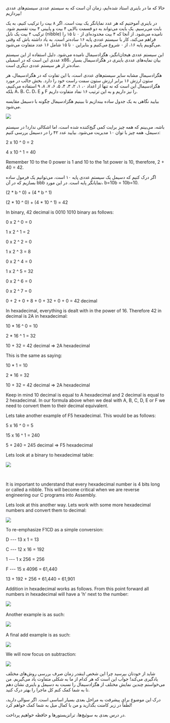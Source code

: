 حالا که ما در باینری استاد شده‌ایم، زمان آن است که به سیستم عددی سیستم‌های عددی بپردازیم!

در باینری آموختیم که هر عدد نمایانگر یک بیت است. اگر ۸ بیت را ترکیب کنیم، به یک بایت می‌رسیم. یک بایت می‌تواند به دو قسمت بالایی ۴ بیت و پایینی ۴ بیت تقسیم شود. ترکیب ۴ بیت یک نابل (nibble) نامیده می‌شود. از آنجا که ۴ بیت محدوده‌ای از ۰ تا ۱۵ را فراهم می‌کند، کار با سیستم عددی پایه ۱۶ ساده‌تر است. به یاد داشته باش که وقتی می‌گوییم پایه ۱۶، از ۰ شروع می‌کنیم و بنابراین ۰ تا ۱۵ شامل ۱۶ عدد متفاوت می‌شود.

این سیستم عددی هیجان‌انگیز، هگزادسیمال نامیده می‌شود. دلیل استفاده از این سیستم عددی این است که در اسمبلی x86، بیان نمایه‌های عددی باینری در هگزادسیمال بسیار ساده‌تر از هر سیستم عددی دیگری است.

هگزادسیمال مشابه سایر سیستم‌های عددی است، با این تفاوت که در هگزادسیمال، هر ستون ارزش ۱۶ برابر ارزش ستون سمت راست خود را دارد. بخش جالب در مورد هگزادسیمال این است که نه تنها از اعداد ۰، ۱، ۲، ۳، ۴، ۵، ۶، ۷، ۸، ۹ استفاده می‌کنیم، بلکه A، B، C، D، E و F را نیز داریم و به این ترتیب ۱۶ نماد متفاوت داریم.

بیایید نگاهی به یک جدول ساده بیندازیم تا ببینیم هگزادسیمال چگونه با دسیمل مقایسه می‌شود.

![](../../imgs/X86-Course/1520241886257.jpg)&nbsp;&nbsp;&nbsp;&nbsp;&nbsp;&nbsp;

باشه، می‌بینم که همه چیز برایت کمی گیج‌کننده شده است، اما اشکالی ندارد! در سیستم دسیمل، همه چیز با توان ۱۰ مدیریت می‌شود. بیایید عدد ۴۲ را در دسیمل بررسی کنیم:

2 x 10 ^ 0 = 2

4 x 10 ^ 1 = 40

Remember 10 to the 0 power is 1 and 10 to the 1st power is 10, therefore, 2 + 40 = 42.

اگر درک کنیم که دسیمل یک سیستم عددی پایه ۱۰ است، می‌توانیم یک فرمول ساده بسازیم که در آن bbb نمایانگر پایه است. در این مورد، b=10b = 10b=10.

(2 \* b ^ 0) + (4 \* b ^ 1)

(2 \* 10 ^ 0) + (4 \* 10 ^ 1) = 42

In binary, 42 decimal is 0010 1010 binary as follows:

0 x 2 ^ 0 = 0

1 x 2 ^ 1 = 2

0 x 2 ^ 2 = 0

1 x 2 ^ 3 = 8

0 x 2 ^ 4 = 0

1 x 2 ^ 5 = 32

0 x 2 ^ 6 = 0

0 x 2 ^ 7 = 0

0 + 2 + 0 + 8 + 0 + 32 + 0 + 0 = 42 decimal

In hexadecimal, everything is dealt with in the power of 16. Therefore 42 in decimal is 2A in hexadecimal:

10 \* 16 ^ 0 = 10

2 \* 16 ^ 1 = 32

10 + 32 = 42 decimal =&gt; 2A hexadecimal

This is the same as saying:

10 \* 1 = 10

2 \* 16 = 32

10 + 32 = 42 decimal =&gt; 2A hexadecimal

Keep in mind 10 decimal is equal to A hexadecimal and 2 decimal is equal to 2 hexadecimal. In our formula above when we deal with A, B, C, D, E or F we need to convert them to their decimal equivalent.

Lets take another example of F5 hexadecimal. This would be as follows:

5 x 16 ^ 0 = 5

15 x 16 ^ 1 = 240

5 + 240 = 245 decimal =&gt; F5 hexadecimal

Lets look at a binary to hexadecimal table:

![](../../imgs/X86-Course/1520145784508.jpg)

  

  

&nbsp;&nbsp;&nbsp;

It is important to understand that every hexadecimal number is 4 bits long or called a nibble. This will become critical when we are reverse engineering our C programs into Assembly.

Lets look at this another way. Lets work with some more hexadecimal numbers and convert them to decimal:

![](../../imgs/X86-Course/1520236890634.jpg)

To re-emphasize F1CD as a simple conversion:

D --- 13 x 1 = 13

C --- 12 x 16 = 192

1 --- 1 x 256 = 256

F --- 15 x 4096 = 61,440

13 + 192 + 256 + 61,440 = 61,901

Addition in hexadecimal works as follows. From this point forward all numbers in hexadecimal will have a 'h' next to the number:

![](../../imgs/X86-Course/1520242000178.jpg)&nbsp;&nbsp;&nbsp;&nbsp;&nbsp;&nbsp;&nbsp;&nbsp;

Another example is as such:

![](../../imgs/X86-Course/1520243446596.jpg)&nbsp;&nbsp;&nbsp;&nbsp;&nbsp;&nbsp;

A final add example is as such:

![](../../imgs/X86-Course/1520523392895.jpg)

We will now focus on subtraction:

![](../../imgs/X86-Course/1520109978524.jpg)

شاید از خودتان بپرسید چرا این شخص اینقدر زمان صرف بررسی روش‌های مختلف یادگیری می‌کند! جواب این است که هر کدام از ما به شکلی متفاوت یاد می‌گیریم. من می‌خواستم چندین نمایش مختلف از هگزادسیمال را نسبت به دسیمل و باینری نشان دهم تا به شما کمک کنم کل ماجرا را بهتر درک کنید.

درک این موضوع برای پیشرفت به مراحل بعدی بسیار اساسی است. اگر سوالی دارید، لطفاً در زیر کامنت بگذارید و من با کمال میل به شما کمک خواهم کرد!

در درس بعدی به سوئیچ‌ها، ترانزیستورها و حافظه خواهیم پرداخت.